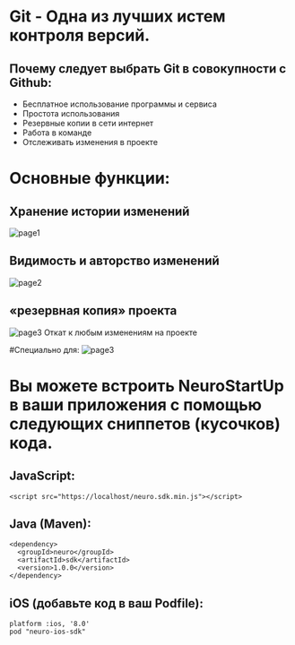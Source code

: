 # Git - Одна из лучших истем контроля версий.
## Почему следует выбрать Git в совокупности с Github:
* Бесплатное использование программы и сервиса 
* Простота использования
* Резервные копии в сети интернет
* Работа в команде
* Отслеживать изменения в проекте 
# Основные функции: 
## Хранение истории изменений 
![page1](https://downloader.disk.yandex.ru/preview/9e8dc038c7e78520b11f2d03c3e9184e5f8285c1b38765c077270ffcffa919d9/6016ca85/s77sBmDE3ArN2pUZjNgmntqI9zEWGKvSzh5nI9c_6oiTe3ly6foXddf2Un3WbabGXSqu_XUL5X5D9TiAptnmQw%3D%3D?uid=0&filename=Screenshot_7.png&disposition=inline&hash=&limit=0&content_type=image%2Fpng&owner_uid=0&tknv=v2&size=2048x204) 
## Видимость и авторство изменений
![page2](https://downloader.disk.yandex.ru/preview/f6c85f56ec2f78000acda36fcd2454dbe8893cbf4de245d7fc042e8f5bdf75f5/6016cafa/pdGfFebJPR_1ZR8p4YztWFP7MRg3plMlQa9rpjOaIy9zvjcSkU71GJuoU1nMvB6QhP2x4tGhKq-yxkCwhog2oA%3D%3D?uid=0&filename=Screenshot_8.png&disposition=inline&hash=&limit=0&content_type=image%2Fpng&owner_uid=0&tknv=v2&size=1280x913) 
## «резервная копия» проекта
![page3](https://downloader.disk.yandex.ru/preview/488aa15a7e38975ed6300376df6a3ad7f5cd154142c0d8acaf2c4f16847870cc/6016cd89/oZGzi3aFq9FgR9XkZEpRN3AmblJw_rOz9D9P8GCvzWj92uR9I3sRQIMKYnFaNYpBdngHQtPks7nmlJUJ7vRydg%3D%3D?uid=0&filename=Screenshot_9.png&disposition=inline&hash=&limit=0&content_type=image%2Fpng&owner_uid=0&tknv=v2&size=2048x2048)
Откат к любым изменениям на проекте

#Специально для:
![page3](https://camo.githubusercontent.com/ace14ee894d150192a7b05b12410738aa65528da742bbce69315a5f441320ea7/68747470733a2f2f692e696d6775722e636f6d2f495a4f525769492e706e67)

# Вы можете встроить NeuroStartUp в ваши приложения с помощью следующих сниппетов (кусочков) кода.
## JavaScript:

```<script src="https://localhost/neuro.sdk.min.js"></script>```
## Java (Maven):

```
<dependency>
  <groupId>neuro</groupId>
  <artifactId>sdk</artifactId>
  <version>1.0.0</version>
</dependency>
```
## iOS (добавьте код в ваш Podfile):

``` 
platform :ios, '8.0'
pod "neuro-ios-sdk"
 ```